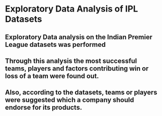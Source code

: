 # Exploratory Data Analysis of IPL Datasets
## Exploratory Data analysis on the Indian Premier League datasets was performed
## Through this analysis the most successful teams, players and factors contributing win or loss of a team were found out.
## Also, according to the datasets, teams or players were suggested which a company should endorse for its products.
